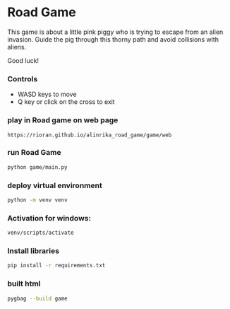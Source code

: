 # Road Game

This game is about a little pink piggy who is trying to escape from an alien invasion.
Guide the pig through this thorny path and avoid collisions with aliens.

Good luck!

### Controls 

- WASD keys to move
- Q key or click on the cross to exit 


### play in Road game on web page

```commandline
https://rioran.github.io/alinrika_road_game/game/web
```


### run Road Game

```bash
python game/main.py
```

### deploy virtual environment

```bash
python -m venv venv
```

### Activation for **windows**:

```bash
venv/scripts/activate
```

### Install libraries 

```bash
pip install -r requirements.txt
```

### built html

```bash
pygbag --build game
```
